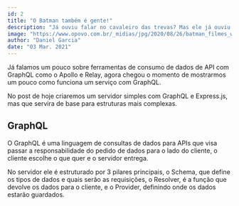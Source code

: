 ```yaml
---
id: 2
title: "O Batman também é gente!"
description: "Já ouviu falar no cavaleiro das trevas? Mas ele já ouviu falar de você?"
image: "https://www.opovo.com.br/_midias/jpg/2020/08/26/batman_filmes_warner_bros-13369316.jpg"
author: "Daniel Garcia"
date: "03 Mar. 2021"
---
```


Já falamos um pouco sobre ferramentas de consumo de dados de API com GraphQL como o Apollo e Relay, agora chegou o momento de mostrarmos um pouco como funciona um serviço com GraphQL.

No post de hoje criaremos um servidor simples com GraphQL e Express.js, mas que servira de base para estruturas mais complexas.

## GraphQL

O GraphQL é uma linguagem de consultas de dados para APIs que visa passar a responsabilidade do pedido de dados para o lado do cliente, o cliente escolhe o que quer e o servidor entrega.

No servidor ele é estruturado por 3 pilares principais, o Schema, que define os tipos de dados e quais serão as requisições, o Resolver, é a função que devolve os dados para o cliente, e o Provider, definindo onde os dados estarão guardados.
